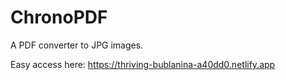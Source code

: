 # ChronoPDF
A PDF converter to JPG images.

Easy access here: https://thriving-bublanina-a40dd0.netlify.app

